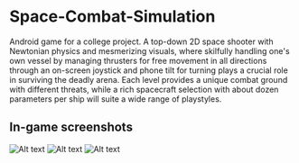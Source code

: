# Space-Combat-Simulation
Android game for a college project. A top-down 2D space shooter with Newtonian physics and mesmerizing visuals, where skilfully handling one's own vessel by managing thrusters for free movement in all directions through an on-screen joystick and phone tilt for turning plays a crucial role in surviving the deadly arena. Each level provides a unique combat ground with different threats, while a rich spacecraft selection with about dozen parameters per ship will suite a wide range of playstyles.

## In-game screenshots
![Alt text](https://github.com/ElHyperion/Space-Combat-Simulation/blob/master/screenshots/Main%20menu.png "Main menu")
![Alt text](https://github.com/ElHyperion/Space-Combat-Simulation/blob/master/screenshots/Level%20selection.png "Level selection")
![Alt text](https://github.com/ElHyperion/Space-Combat-Simulation/blob/master/screenshots/Early%20in-game.png "In-game")
